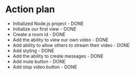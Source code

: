 # Action plan
- Initialized Node.js project - DONE
- Initialize our first view - DONE
- Create a room id - DONE
- Add the ability to view our own video - DONE
- Add ability to allow others to stream their video - DONE
- Add styling - DONE
- Add the ability to create messages - DONE
- Add mute button - DONE
- Add stop video button - DONE